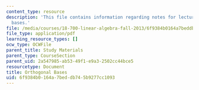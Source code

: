 ```yaml
---
content_type: resource
description: 'This file contains information regarding notes for lecture 15: orthogonal
  bases.'
file: /media/courses/18-700-linear-algebra-fall-2013/6f9384b0164a7beddb745b9277cc1093_MIT18_700F13_orthgnl_base.pdf
file_type: application/pdf
learning_resource_types: []
ocw_type: OCWFile
parent_title: Study Materials
parent_type: CourseSection
parent_uid: 2a547985-ab53-49f1-e9a3-2502cc44bce5
resourcetype: Document
title: Orthogonal Bases
uid: 6f9384b0-164a-7bed-db74-5b9277cc1093
---
```


